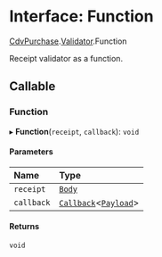 # Interface: Function

[CdvPurchase](../modules/CdvPurchase.md).[Validator](../modules/CdvPurchase.Validator.md).Function

Receipt validator as a function.

## Callable

### Function

▸ **Function**(`receipt`, `callback`): `void`

#### Parameters

| Name | Type |
| :------ | :------ |
| `receipt` | [`Body`](CdvPurchase.Validator.Request.Body.md) |
| `callback` | [`Callback`](../modules/CdvPurchase.md#callback)\<[`Payload`](../modules/CdvPurchase.Validator.Response.md#payload)\> |

#### Returns

`void`
